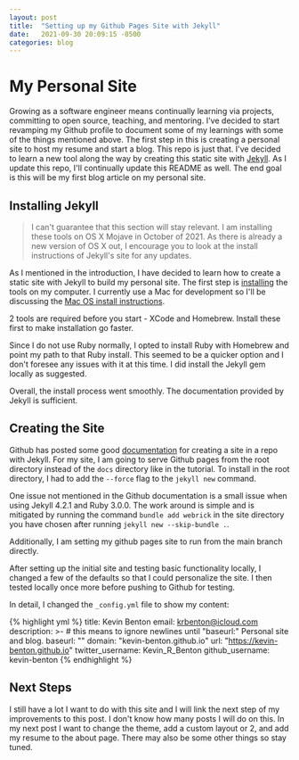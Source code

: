 ```yaml
---
layout: post
title:  "Setting up my Github Pages Site with Jekyll"
date:   2021-09-30 20:09:15 -0500
categories: blog
---
```


# My Personal Site

Growing as a software engineer means continually learning via projects, committing to open 
source, teaching, and mentoring. I've decided to start revamping my Github profile to document 
some of my learnings with some of the things mentioned above. The first step in this is creating 
a personal site to host my resume and start a blog. This repo is just that. I've decided to learn 
a new tool along the way by creating this static site with [Jekyll][jekyll]. As I update 
this repo, I'll continually update this README as well. The end goal is this will be my first blog 
article on my personal site. 

## Installing Jekyll

> I can't guarantee that this section will stay relevant. I am installing these tools on OS X Mojave 
> in October of 2021. As there is already a new version of OS X out, I encourage you to look at the 
> install instructions of Jekyll's site for any updates.

As I mentioned in the introduction, I have decided to learn how to create a static site with Jekyll to 
build my personal site. The first step is [installing][jekyll-install] the 
tools on my computer. I currently use a Mac for development so I'll be discussing the 
[Mac OS install instructions][jekyll-macinstall].

2 tools are required before you start - XCode and Homebrew. Install these first to make installation go 
faster.

Since I do not use Ruby normally, I opted to install Ruby with Homebrew and point my path to that Ruby 
install. This seemed to be a quicker option and I don't foresee any issues with it at this time. I did 
install the Jekyll gem locally as suggested.

Overall, the install process went smoothly. The documentation provided by Jekyll is sufficient.

## Creating the Site

Github has posted some good [documentation][github-create] for creating a site in a repo with Jekyll. 
For my site, I am going to serve Github pages from the root directory instead of the `docs` 
directory like in the tutorial. To install in the root directory, I had to add the `--force` flag to the `jekyll new` command.

One issue not mentioned in the Github documentation is a small issue when using Jekyll 4.2.1 and 
Ruby 3.0.0. The work around is simple and is mitigated by running the command `bundle add webrick` 
in the site directory you have chosen after running `jekyll new --skip-bundle .`.

Additionally, I am setting my github pages site to run from the main branch directly.

After setting up the initial site and testing basic functionality locally, I changed a few of the 
defaults so that I could personalize the site. I then tested locally once more before pushing to 
Github for testing.

In detail, I changed the `_config.yml` file to show my content:

{% highlight yml %}
title: Kevin Benton
email: krbenton@icloud.com
description: >- # this means to ignore newlines until "baseurl:"
  Personal site and blog.
baseurl: ""
domain: "kevin-benton.github.io"
url: "https://kevin-benton.github.io"
twitter_username: Kevin_R_Benton
github_username: kevin-benton
{% endhighlight %}

## Next Steps

I still have a lot I want to do with this site and I will link the next step of my improvements to this 
post. I don't know how many posts I will do on this. In my next post I want to change the theme, add a 
custom layout or 2, and add my resume to the about page. There may also be some other things so stay 
tuned.

[jekyll]: https://jekyllrb.com
[jekyll-install]: https://jekyllrb.com/docs/installation/
[jekyll-macinstall]: https://jekyllrb.com/docs/installation/macos/
[github-create]: https://docs.github.com/en/pages/setting-up-a-github-pages-site-with-jekyll/creating-a-github-pages-site-with-jekyll
